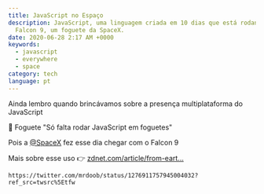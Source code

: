 ```yaml
---
title: JavaScript no Espaço
description: JavaScript, uma linguagem criada em 10 dias que está rodando no
  Falcon 9, um foguete da SpaceX.
date: 2020-06-28 2:17 AM +0000
keywords:
  - javascript
  - everywhere
  - space
category: tech
language: pt
---
```


Ainda lembro quando brincávamos sobre a presença multiplataforma do JavaScript

🚀 Foguete "Só falta rodar JavaScript em foguetes"

Pois a [@SpaceX](https://twitter.com/SpaceX) fez esse dia chegar com o Falcon 9

Mais sobre esse uso 👉 [zdnet.com/article/from-eart...](https://zdnet.com/article/from-earth-to-orbit-with-linux-and-spacex/)

```tweet
https://twitter.com/mrdoob/status/1276911757945004032?ref_src=twsrc%5Etfw
```

